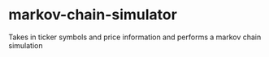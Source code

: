 # markov-chain-simulator
Takes in ticker symbols and price information and performs a markov chain simulation
